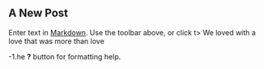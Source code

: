 ## A New Post

Enter text in [Markdown](http://daringfireball.net/projects/markdown/). Use the toolbar above, or click t> We loved with a love that was more than love

-1.he **?** button for formatting help.
